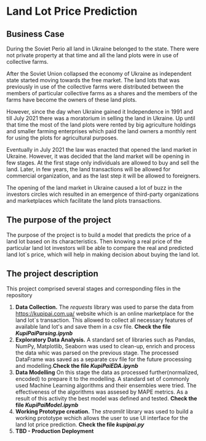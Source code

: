 # Land Lot Price Prediction

## Business Case
During the Soviet Perio all land in Ukraine belonged to the state. There were not private property at that time and all the land plots were in use of collective farms. 

After the Soviet Union collapsed the economy of Ukraine as independent state started moving towards the free market. The land lots that was previously in use of the collective farms were distributed between the members of particular collective farms as a shares and the members of the farms have become the owners of these land plots. 

However, since the day when Ukraine gained it Independence in 1991 and till July 2021 there was a moratorium in selling the land in Ukraine. Up until that time the most of the land plots were rented by big agriculture holdings and smaller farming enterprises which paid the land owners a monthly rent for using the plots for agricultural purposes.

Eventually in July 2021 the law was enacted that opened the land market in Ukraine. However, it was decided that the land market will be opening in few stages. At the first stage only individuals are allowed to buy and sell the land. Later, in few years, the land transactions will be allowed for commercial organization, and as the last step it will be allowed to foreigners. 

The opening of the land market in Ukraine caused a lot of buzz in the investors circles wich resulted in an emergence of third-party organizations and marketplaces which facilitate the land plots transactions.

## The purpose of the project
The purpose of the project is to build a model that predicts the price of a land lot based on its characteristics. Then knowing a real price of the particular land lot investors will be able to compare the real and predicted land lot`s price, which will help in making decision about buying the land lot.

## The project description
This project comprised several stages and corresponding files in the repository

1. **Data Collection.** The *requests* library was used to parse the data from https://kupipai.com.ua/ website which is an online marketplace for the land lot`s transaction. This allowed to collect all necessary features of available land lot's and save them in a csv file. **Check the file *KupiPaiParsing.ipynb***
2. **Exploratory Data Analysis.** A standard set of libraries such as Pandas, NumPy, Matplotlib, Seaborn was used to clean-up, enrich and process the data whic was parsed on the previous stage. The processed DataFrame was saved as a separate csv file for the future processing and modelling.**Check the file *KupiPaiEDA.ipynb***
3. **Data Modelling** On this stage the data as processed further(normalized, encoded) to prepare it to the modelling. A standard set of commonly used Machine Learning algorithms and their ensembles were tried. The effectiveness of the algorithms was assesed by MAPE metrics. As a result of this activity the best model was defined and tested. **Check the file *KupiPaiModel.ipynb***
4. **Working Prototype creation.** The *streamlit* library was used to build a working prototype wchich allows the user to use UI interface for the land lot price prediction.  **Check the file *kupipai.py***
5. **TBD - Production Deployment**
